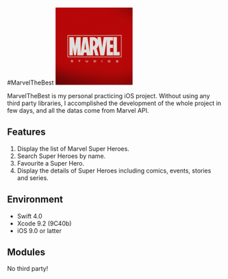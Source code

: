 #MarvelTheBest
![](https://github.com/hanshuushi/MarvelTheBest/blob/master/MarvelTheBest/Common/AppRefer/AppRefer.xcassets/AppIcon.appiconset/180.png?raw=true)

MarvelTheBest is  my personal practicing iOS project. Without using any third party libraries, I accomplished the development of the whole project in few days, and all the datas come from Marvel API.

## Features
1. Display the list of Marvel Super Heroes.
2. Search Super Heroes by name.
3. Favourite a Super Hero.
4. Display the details of Super Heroes including comics, events, stories and series.

## Environment
* Swift 4.0
* Xcode 9.2 (9C40b)
* iOS 9.0 or latter

## Modules
No third party!